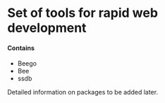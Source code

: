 # Set of tools for rapid web development

#### Contains

* Beego
* Bee
* ssdb

Detailed information on packages to be added later.
